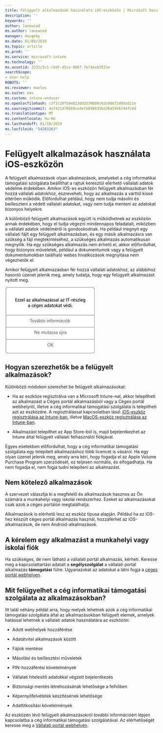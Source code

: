 ```yaml
---
title: Felügyelt alkalmazások használata iOS-eszközön | Microsoft Docs
description: ''
keywords: ''
author: lenewsad
ms.author: lanewsad
manager: dougeby
ms.date: 01/09/2019
ms.topic: article
ms.prod: ''
ms.service: microsoft-intune
ms.technology: ''
ms.assetid: 3232c5c1-cb9f-45ca-806f-7e74eeb3533e
searchScope:
- User help
ROBOTS: ''
ms.reviewer: maxles
ms.suite: ems
ms.custom: intune-enduser
ms.openlocfilehash: c3f1c28fb94823dd3370080c62c0d6f3d0da521e
ms.sourcegitcommit: 4a7421470569ce4efe848633bd36d5946f44fc8d
ms.translationtype: MT
ms.contentlocale: hu-HU
ms.lasthandoff: 01/10/2019
ms.locfileid: "54203263"
---
```

# <a name="use-managed-apps-on-your-ios-device"></a>Felügyelt alkalmazások használata iOS-eszközön

A felügyelt alkalmazások olyan alkalmazások, amelyeket a cég informatikai támogatási szolgálata beállíthat a rajtuk keresztül elérhető vállalati adatok védelme érdekében. Amikor iOS-es eszközön felügyelt alkalmazásban fér hozzá vállalati adatokhoz, észreveheti, hogy az alkalmazás a várttól kissé eltérően működik. Előfordulhat például, hogy nem tudja másolni és beilleszteni a védett vállalati adatokat, vagy nem tudja menteni az adatokat bizonyos helyekre.

A különböző felügyelt alkalmazások együtt is működhetnek az eszközön annak érdekében, hogy el tudja végezni mindennapos feladatait, miközben a vállalati adatok védelméről is gondoskodnak. Ha például megnyit egy vállalati fájlt egy felügyelt alkalmazásban, és egy másik alkalmazásra van szükség a fájl megtekintéséhez, a szükséges alkalmazás automatikusan megnyílik. Ha egy szükséges alkalmazás nem érhető el, akkor előfordulhat, hogy bizonyos műveletek, például a dokumentumok vagy a felügyelt dokumentumokban található webes hivatkozások megnyitása nem végezhetők el.

Amikor felügyelt alkalmazásban fér hozzá vállalati adatokhoz, az alábbihoz hasonló üzenet jelenik meg, amely tudatja, hogy egy felügyelt alkalmazást nyitott meg.

![managed-apps-message-ios](./media/managed-apps-message.png)

## <a name="how-do-i-get-managed-apps"></a>Hogyan szerezhetők be a felügyelt alkalmazások?  
Különböző módokon szerezhet be felügyelt alkalmazásokat:

-   Ha az eszköze regisztrálva van a Microsoft Intune-nal, akkor telepítheti az alkalmazást a Céges portál alkalmazásból vagy a Céges portál webhelyről, illetve a cég informatikai támogatási szolgálata is telepítheti azt az eszközére. A regisztrálással kapcsolatban lásd: [iOS-eszköz regisztrálása az Intune-ban](enroll-your-device-in-intune-ios.md), illetve [MacOS-eszköz regisztrálása az Intune-ban](enroll-your-device-in-intune-macos.md).

-   Alkalmazást telepíthet az App Store-ból is, majd bejelentkezhet az Intune által felügyelt vállalati felhasználói fiókjával.

Egyes esetekben előfordulhat, hogy a cég informatikai támogatási szolgálata egy telepített alkalmazáshoz több licencet is vásárol. Ha egy olyan üzenet jelenik meg, amely arra kéri, hogy fogadja el az Apple Volume Purchase Program szerződését, ez teljesen normális, és elfogadhatja. Ha nem fogadja el, nem fogja tudni telepíteni az alkalmazást.

## <a name="available-apps"></a>Nem kötelező alkalmazások   
 A szervezet választja ki a megfelelő és alkalmazások hasznos az Ön számára a munkahelyi vagy iskolai rendszerhez. Ezeket az alkalmazásokat csak azok a céges portálon megtalálhatja.   

 Alkalmazások is elérhető lesz az eszköz típusa alapján. Például ha az iOS-hez készült céges portál alkalmazás használ, hozzáférhet az iOS-alkalmazások, de nem Android-alkalmazások.   

## <a name="request-an-app-for-work-or-school"></a>A kérelem egy alkalmazást a munkahelyi vagy iskolai fiók   
 Ha szükséges, de nem látható a vállalati portál alkalmazás, kérheti. Keresse meg a kapcsolattartási adatait a **segélyszolgálat** a vállalati portál alkalmazás **támogatási** fülre. Ugyanazokat az adatokat a látni fogja a [céges portál webhelyen](https://go.microsoft.com/fwlink/?linkid=2010980).   
 

## <a name="what-can-my-company-support-manage-in-an-app"></a>Mit felügyelhet a cég informatikai támogatási szolgálata az alkalmazásokban?  
Itt talál néhány példát arra, hogy melyek lehetnek azok a cég informatikai támogatási szolgálata által az alkalmazásokban felügyelt elemek, amelyek hatással lehetnek a vállalati adatok használatára az eszközön:

-   Adott webhelyek hozzáférése

-   Adatátvitel alkalmazások között

-   Fájlok mentése

-   Másolási és beillesztési műveletek

-   PIN-hozzáférési követelmények

-   Vállalati hitelesítő adatokkal végzett bejelentkezés

-   Biztonsági mentés létrehozásának lehetősége a felhőben

-   Képernyőfelvételek készítésének lehetősége

-   Adattitkosítási követelmények

Az eszközén lévő felügyelt alkalmazásokról további információért lépjen kapcsolatba a cég informatikai támogatási szolgálatával. Az elérhetőségét keresse meg a [Vállalati portál webhelyén](https://go.microsoft.com/fwlink/?linkid=2010980).
